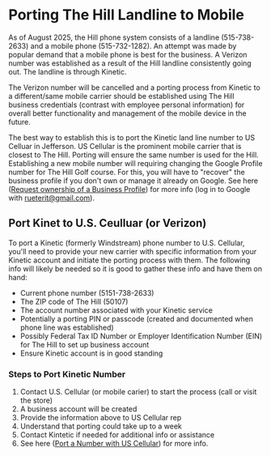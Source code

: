 # Porting The Hill Landline to Mobile 

As of August 2025, the Hill phone system consists of a landline (515-738-2633) and a mobile phone (515-732-1282). An attempt was made by popular demand that a mobile phone is best for the business. A Verizon number was established as a result of the Hill landline consistently going out. The landline is through Kinetic. 

The Verizon number will be cancelled and a porting process from Kinetic to a different/same mobile carrier should be established using The Hill business credentials (contrast with employee personal information) for overall better functionality and management of the mobile device in the future. 

The best way to establish this is to port the Kinetic land line number to US Celluar in Jefferson. US Cellular is the prominent mobile carrier that is closest to The Hill. Porting will ensure the same number is used for the Hill. Establishing a new mobile number will requiring changing the Google Profile number for The Hill Golf course. For this, you will have to "recover" the business profile if you don't own or manage it already on Google. See here ([Request ownership of a Business Profile](https://support.google.com/business/answer/4566671?hl=en)) for more info (log in to Google with rueterit@gmail.com). 

## Port Kinet to U.S. Ceulluar (or Verizon) 
To port a Kinetic (formerly Windstream) phone number to U.S. Cellular, you'll need to provide your new carrier with specific information from your Kinetic account and initiate the porting process with them. The following info will likely be needed so it is good to gather these info and have them on hand: 
- Current phone number (5151-738-2633)
- The ZIP code of The Hill (50107)
- The account number associated with your Kinetic service
- Potentially a porting PIN or passcode (created and documented when phone line was established)
- Possibly Federal Tax ID Number or Employer Identification Number (EIN) for The Hill to set up business account
- Ensure Kinetic account is in good standing

### Steps to Port Kinetic Number
1. Contact U.S. Cellular (or mobile carier) to start the process (call or visit the store)
2. A business account will be created
3. Provide the information above to US Cellular rep
4. Understand that porting could take up to a week
5. Contact Kintetic if needed for additional info or assistance
6. See here ([Port a Number with US Cellular](https://www.uscellular.com/support/faq/port-number)) for more info. 
